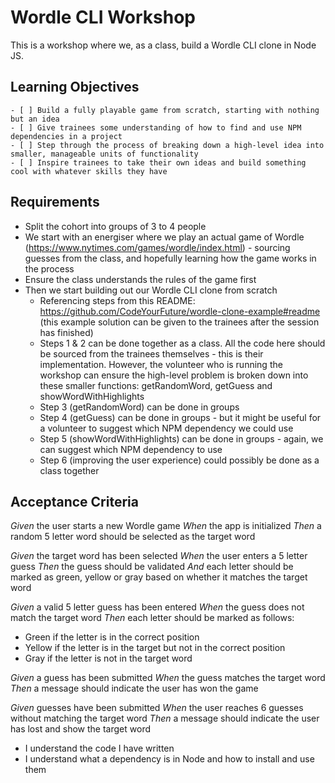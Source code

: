 # Wordle CLI Workshop

This is a workshop where we, as a class, build a Wordle CLI clone in Node JS.

## Learning Objectives

```objectives
- [ ] Build a fully playable game from scratch, starting with nothing but an idea
- [ ] Give trainees some understanding of how to find and use NPM dependencies in a project
- [ ] Step through the process of breaking down a high-level idea into smaller, manageable units of functionality
- [ ] Inspire trainees to take their own ideas and build something cool with whatever skills they have
```

## Requirements

- Split the cohort into groups of 3 to 4 people
- We start with an energiser where we play an actual game of Wordle (https://www.nytimes.com/games/wordle/index.html) - sourcing guesses from the class, and hopefully learning how the game works in the process
- Ensure the class understands the rules of the game first
- Then we start building out our Wordle CLI clone from scratch
    - Referencing steps from this README: https://github.com/CodeYourFuture/wordle-clone-example#readme (this example solution can be given to the trainees after the session has finished)
    - Steps 1 & 2 can be done together as a class. All the code here should be sourced from the trainees themselves - this is their implementation. However, the volunteer who is running the workshop can ensure the high-level problem is broken down into these smaller functions: getRandomWord, getGuess and showWordWithHighlights
    - Step 3 (getRandomWord) can be done in groups
    - Step 4 (getGuess) can be done in groups - but it might be useful for a volunteer to suggest which NPM dependency we could use
    - Step 5 (showWordWithHighlights) can be done in groups - again, we can suggest which NPM dependency to use
    - Step 6 (improving the user experience) could possibly be done as a class together

## Acceptance Criteria

_Given_ the user starts a new Wordle game
_When_ the app is initialized
_Then_ a random 5 letter word should be selected as the target word

_Given_ the target word has been selected
_When_ the user enters a 5 letter guess
_Then_ the guess should be validated
_And_ each letter should be marked as green, yellow or gray based on whether it matches the target word

_Given_ a valid 5 letter guess has been entered
_When_ the guess does not match the target word
_Then_ each letter should be marked as follows:
- Green if the letter is in the correct position
- Yellow if the letter is in the target but not in the correct position
- Gray if the letter is not in the target word

_Given_ a guess has been submitted
_When_ the guess matches the target word
_Then_ a message should indicate the user has won the game

_Given_ guesses have been submitted
_When_ the user reaches 6 guesses without matching the target word
_Then_ a message should indicate the user has lost and show the target word
- I understand the code I have written
- I understand what a dependency is in Node and how to install and use them

